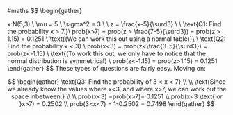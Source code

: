 #maths
$$
\begin{gather}

x:N(5,3) \\
\mu = 5 \\
\sigma^2 = 3 \\ \\
z = \frac{x-5}{\surd3} \\ \\ 
\text{Q1: Find the probability x > 7.}\\
prob(x>7) = prob(z > \frac{7-5}{\surd3}) = prob(z > 1.15) = 0.1251 \\ \text{(We can work this out using a normal table)}\\ \\
\text{Q2: Find the probability x < 3} \\
prob(x<3) = prob(z<\frac{3-5}{\surd3}) = prob(z<-1.15) \\
\text{(To work this out, we only have to notice that the normal distribution is symmetrical} \\
prob(z<-1.15) = prob(z>1.15) = 0.1251
\end{gather}
$$
These types of questions are fairly easy. Moving on:

$$
\begin{gather}
\text{Q3: Find the probability of 3 < x < 7} \\ \\
\text{Since we already know the values where x<3, and where x>7, we can work out the space inbetween.} \\ \\
prob(x<3) =prob(x>7)= 0.1251 \\
prob(x<3 \text{ or }x>7) = 0.2502 \\
prob(3<x<7) = 1-0.2502 = 0.7498
\end{gather}
$$
